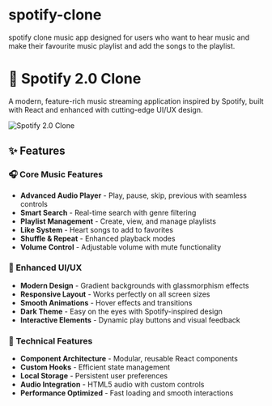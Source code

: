 # spotify-clone
spotify clone music app designed for users who want to hear music and make their favourite music playlist and add the songs to the playlist.
# 🎵 Spotify 2.0 Clone

A modern, feature-rich music streaming application inspired by Spotify, built with React and enhanced with cutting-edge UI/UX design.

![Spotify 2.0 Clone](https://images.unsplash.com/photo-1493225457124-a3eb161ffa5f?w=800&h=400&fit=crop)

## ✨ Features

### 🎧 Core Music Features
- **Advanced Audio Player** - Play, pause, skip, previous with seamless controls
- **Smart Search** - Real-time search with genre filtering
- **Playlist Management** - Create, view, and manage playlists
- **Like System** - Heart songs to add to favorites
- **Shuffle & Repeat** - Enhanced playback modes
- **Volume Control** - Adjustable volume with mute functionality

### 🎨 Enhanced UI/UX
- **Modern Design** - Gradient backgrounds with glassmorphism effects
- **Responsive Layout** - Works perfectly on all screen sizes
- **Smooth Animations** - Hover effects and transitions
- **Dark Theme** - Easy on the eyes with Spotify-inspired design
- **Interactive Elements** - Dynamic play buttons and visual feedback

### 🔧 Technical Features
- **Component Architecture** - Modular, reusable React components
- **Custom Hooks** - Efficient state management
- **Local Storage** - Persistent user preferences
- **Audio Integration** - HTML5 audio with custom controls
- **Performance Optimized** - Fast loading and smooth interactions
